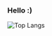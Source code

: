 ### Hello :)


![Top Langs](https://github-readme-stats.vercel.app/api/top-langs/?username=jc-juarez/?exclude_repo=dynamocharlotte_compiler)
